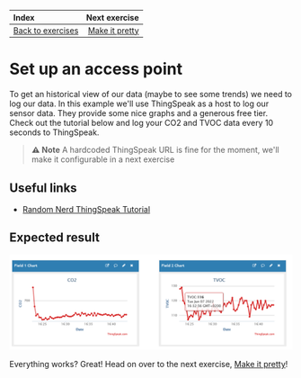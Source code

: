 | Index                                      |                       Next exercise |
| :----------------------------------------- | ----------------------------------: |
| [Back to exercises](../index.md#exercises) | [Make it pretty](make-it-pretty.md) |

# Set up an access point

To get an historical view of our data (maybe to see some trends) we need to log our data. In this example we'll use ThingSpeak as a host to log our sensor data. They provide some nice graphs and a generous free tier. Check out the tutorial below and log your CO2 and TVOC data every 10 seconds to ThingSpeak.

> **⚠ Note** A hardcoded ThingSpeak URL is fine for the moment, we'll make it configurable in a next exercise

## Useful links

- [Random Nerd ThingSpeak Tutorial](https://randomnerdtutorials.com/esp32-http-post-ifttt-thingspeak-arduino/)

## Expected result

![Result](../assets/thingspeak-result.png "Result")

Everything works? Great! Head on over to the next exercise, [Make it pretty](make-it-pretty.md)!

